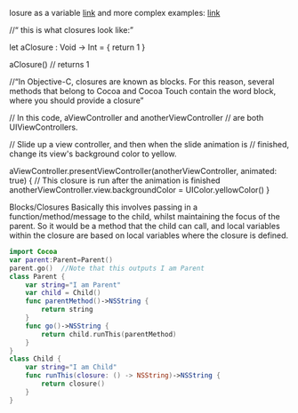 losure as a variable [link](http://stackoverflow.com/questions/24603559/store-a-closure-as-a-variable-in-swift) and more complex examples: [link](http://fuckingclosuresyntax.com) 


//“ this is what closures look like:”

let aClosure : Void -> Int = { return 1 }

aClosure() // returns 1

//“In Objective-C, closures are known as blocks. For this reason, several methods that belong to Cocoa and Cocoa Touch contain the word block, where you should provide a closure”

// In this code, aViewController and anotherViewController
// are both UIViewControllers.

// Slide up a view controller, and then when the slide animation is
// finished, change its view's background color to yellow.

aViewController.presentViewController(anotherViewController, animated: true) {
    // This closure is run after the animation is finished
    anotherViewController.view.backgroundColor = UIColor.yellowColor()
}


Blocks/Closures
Basically this involves passing in a function/method/message to the child, whilst maintaining the focus of the parent. So it would be a method that the child can call, and local variables within the closure are based on local variables where the closure is defined.

```swift
import Cocoa
var parent:Parent=Parent()
parent.go()  //Note that this outputs I am Parent
class Parent {
    var string="I am Parent"
    var child = Child()
    func parentMethod()->NSString {
        return string
    }
    func go()->NSString {
        return child.runThis(parentMethod)
    }
}
class Child {
    var string="I am Child"
    func runThis(closure: () -> NSString)->NSString {
        return closure()
    }
}
```